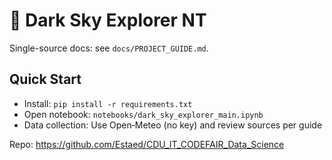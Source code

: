 # 🌟 Dark Sky Explorer NT

Single-source docs: see `docs/PROJECT_GUIDE.md`.

## Quick Start
- Install: `pip install -r requirements.txt`
- Open notebook: `notebooks/dark_sky_explorer_main.ipynb`
- Data collection: Use Open‑Meteo (no key) and review sources per guide

Repo: https://github.com/Estaed/CDU_IT_CODEFAIR_Data_Science

